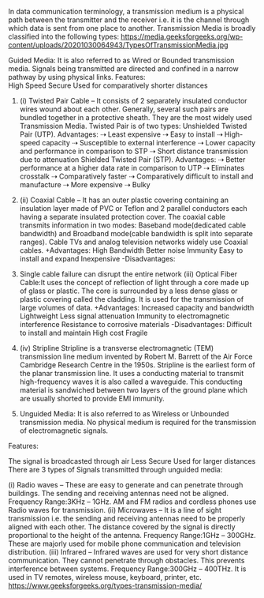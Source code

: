 In data communication terminology, a transmission medium is a physical path between the transmitter and the receiver i.e. it is the channel through which data is sent from one place to another. Transmission Media is broadly classified into the following types:
https://media.geeksforgeeks.org/wp-content/uploads/20201030064943/TypesOfTransmissionMedia.jpg

Guided Media:
It is also referred to as Wired or Bounded transmission media. Signals being transmitted are directed and confined in a narrow pathway by using physical links.
Features:  
 High Speed
Secure
Used for comparatively shorter distances

1. (i) Twisted Pair Cable –
   It consists of 2 separately insulated conductor wires wound about each other. Generally, several such pairs are bundled together in a protective sheath. They are the most widely used Transmission Media. Twisted Pair is of two types:
   Unshielded Twisted Pair (UTP).
   Advantages:
   ⇢ Least expensive
   ⇢ Easy to install
   ⇢ High-speed capacity
   ⇢ Susceptible to external interference
   ⇢ Lower capacity and performance in comparison to STP
   ⇢ Short distance transmission due to attenuation
   Shielded Twisted Pair (STP).
   Advantages:
   ⇢ Better performance at a higher data rate in comparison to UTP
   ⇢ Eliminates crosstalk
   ⇢ Comparatively faster
   ⇢ Comparatively difficult to install and manufacture
   ⇢ More expensive
   ⇢ Bulky
2. (ii) Coaxial Cable –
   It has an outer plastic covering containing an insulation layer made of PVC or Teflon and 2 parallel conductors each having a separate insulated protection cover. The coaxial cable transmits information in two modes: Baseband mode(dedicated cable bandwidth) and Broadband mode(cable bandwidth is split into separate ranges). Cable TVs and analog television networks widely use Coaxial cables.
   +Advantages:
   High Bandwidth
   Better noise Immunity
   Easy to install and expand
   Inexpensive
   -Disadvantages:
3. Single cable failure can disrupt the entire network
   (iii) Optical Fiber Cable:It uses the concept of reflection of light through a core made up of glass or plastic. The core is surrounded by a less dense glass or plastic covering called the cladding. It is used for the transmission of large volumes of data.
   +Advantages:
   Increased capacity and bandwidth
   Lightweight
   Less signal attenuation
   Immunity to electromagnetic interference
   Resistance to corrosive materials
   -Disadvantages:
   Difficult to install and maintain
   High cost
   Fragile
4. (iv) Stripline
   Stripline is a transverse electromagnetic (TEM) transmission line medium invented by Robert M. Barrett of the Air Force Cambridge Research Centre in the 1950s. Stripline is the earliest form of the planar transmission line. It uses a conducting material to transmit high-frequency waves it is also called a waveguide. This conducting material is sandwiched between two layers of the ground plane which are usually shorted to provide EMI immunity.

5. Unguided Media:
   It is also referred to as Wireless or Unbounded transmission media. No physical medium is required for the transmission of electromagnetic signals.

Features:

The signal is broadcasted through air
Less Secure
Used for larger distances
There are 3 types of Signals transmitted through unguided media:

(i) Radio waves –
These are easy to generate and can penetrate through buildings. The sending and receiving antennas need not be aligned. Frequency Range:3KHz – 1GHz. AM and FM radios and cordless phones use Radio waves for transmission.
(ii) Microwaves –
It is a line of sight transmission i.e. the sending and receiving antennas need to be properly aligned with each other. The distance covered by the signal is directly proportional to the height of the antenna. Frequency Range:1GHz – 300GHz. These are majorly used for mobile phone communication and television distribution.
(iii) Infrared –
Infrared waves are used for very short distance communication. They cannot penetrate through obstacles. This prevents interference between systems. Frequency Range:300GHz – 400THz. It is used in TV remotes, wireless mouse, keyboard, printer, etc.
https://www.geeksforgeeks.org/types-transmission-media/
